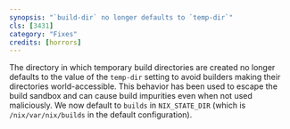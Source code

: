 ```yaml
---
synopsis: "`build-dir` no longer defaults to `temp-dir`"
cls: [3431]
category: "Fixes"
credits: [horrors]
---
```


The directory in which temporary build directories are created no longer defaults
to the value of the `temp-dir` setting to avoid builders making their directories
world-accessible. This behavior has been used to escape the build sandbox and can
cause build impurities even when not used maliciously. We now default to `builds`
in `NIX_STATE_DIR` (which is `/nix/var/nix/builds` in the default configuration).
